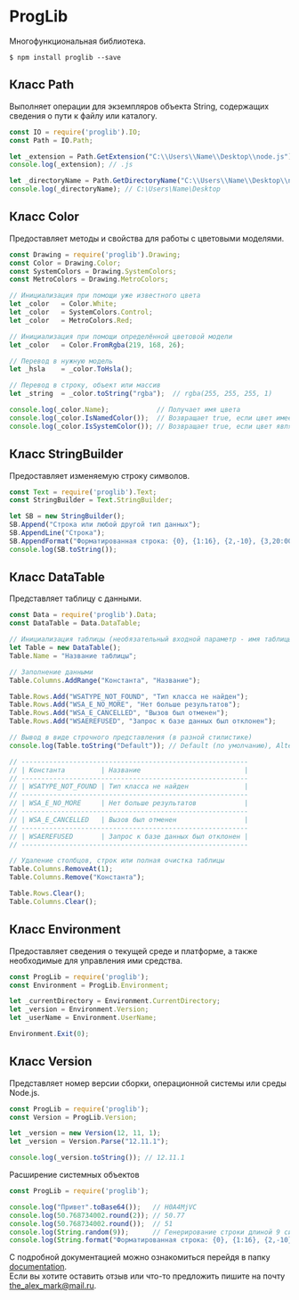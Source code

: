 # ProgLib
Многофункциональная библиотека.

```console
$ npm install proglib --save
```

## Класс Path
Выполняет операции для экземпляров объекта String, содержащих сведения о пути к файлу или каталогу.

```js
const IO = require('proglib').IO;
const Path = IO.Path;

let _extension = Path.GetExtension("C:\\Users\\Name\\Desktop\\node.js");
console.log(_extension); // .js

let _directoryName = Path.GetDirectoryName("C:\\Users\\Name\\Desktop\\node.js");
console.log(_directoryName); // C:\Users\Name\Desktop
```

## Класс Color
Предоставляет методы и свойства для работы с цветовыми моделями.

```js
const Drawing = require('proglib').Drawing;
const Color = Drawing.Color;
const SystemColors = Drawing.SystemColors;
const MetroColors = Drawing.MetroColors;

// Инициализация при помощи уже известного цвета
let _color   = Color.White;
let _color   = SystemColors.Control;
let _color   = MetroColors.Red;

// Инициализация при помощи определённой цветовой модели
let _color   = Color.FromRgba(219, 168, 26);

// Перевод в нужную модель
let _hsla    = _color.ToHsla();

// Перевод в строку, объект или массив
let _string  = _color.toString("rgba");  // rgba(255, 255, 255, 1)

console.log(_color.Name);            // Получает имя цвета
console.log(_color.IsNamedColor());  // Возвращает true, если цвет имеет название
console.log(_color.IsSystemColor()); // Возвращает true, если цвет является системным
```

## Класс StringBuilder
Предоставляет изменяемую строку символов.
```js
const Text = require('proglib').Text;
const StringBuilder = Text.StringBuilder;

let SB = new StringBuilder();
SB.Append("Строка или любой другой тип данных");
SB.AppendLine("Строка");
SB.AppendFormat("Форматированная строка: {0}, {1:16}, {2,-10}, {3,20:000}", "Строчное значение", 255, 5, 13);
console.log(SB.toString());
```

## Класс DataTable
Представляет таблицу с данными.
```js
const Data = require('proglib').Data;
const DataTable = Data.DataTable;

// Инициализация таблицы (необязательный входной параметр - имя таблицы)
let Table = new DataTable();
Table.Name = "Название таблицы";

// Заполнение данными
Table.Columns.AddRange("Константа", "Название");

Table.Rows.Add("WSATYPE_NOT_FOUND", "Тип класса не найден");
Table.Rows.Add("WSA_E_NO_MORE", "Нет больше результатов");
Table.Rows.Add("WSA_E_CANCELLED", "Вызов был отменен");
Table.Rows.Add("WSAEREFUSED", "Запрос к базе данных был отклонен");

// Вывод в виде строчного представления (в разной стилистике)
console.log(Table.toString("Default")); // Default (по умолчанию), Alternative, MarkDown, Minimal

// ---------------------------------------------------------
// | Константа         | Название                          |
// ---------------------------------------------------------
// | WSATYPE_NOT_FOUND | Тип класса не найден              |
// ---------------------------------------------------------
// | WSA_E_NO_MORE     | Нет больше результатов            |
// ---------------------------------------------------------
// | WSA_E_CANCELLED   | Вызов был отменен                 |
// ---------------------------------------------------------
// | WSAEREFUSED       | Запрос к базе данных был отклонен |
// ---------------------------------------------------------

// Удаление столбцов, строк или полная очистка таблицы
Table.Columns.RemoveAt(1);
Table.Columns.Remove("Константа");

Table.Rows.Clear();
Table.Columns.Clear();
```

## Класс Environment
Предоставляет сведения о текущей среде и платформе, а также необходимые для управления ими средства.
```js
const ProgLib = require('proglib');
const Environment = ProgLib.Environment;

let _currentDirectory = Environment.CurrentDirectory;
let _version = Environment.Version;
let _userName = Environment.UserName;

Environment.Exit(0);
```

## Класс Version
Представляет номер версии сборки, операционной системы или среды Node.js.
```js
const ProgLib = require('proglib');
const Version = ProgLib.Version;

let _version = new Version(12, 11, 1);
let _version = Version.Parse("12.11.1");

console.log(_version.toString()); // 12.11.1
```

Расширение системных объектов
```js
const ProgLib = require('proglib');

console.log("Привет".toBase64());   // H0A4MjVC
console.log(50.768734002.round(2)); // 50.77
console.log(50.768734002.round());  // 51
console.log(String.random(9));      // Генерирование строки длиной 9 симолов (второй необязательный параметр отвечает за набор символов, из которых генерируется строка)
console.log(String.format("Форматированная строка: {0}, {1:16}, {2,-10}, {3,20:000}", "Строчное значение", 255, 5, 13));
```

С подробной документацией можно ознакомиться перейдя в папку [documentation](./documentation).  
Если вы хотите оставить отзыв или что-то предложить пишите на почту the_alex_mark@mail.ru.